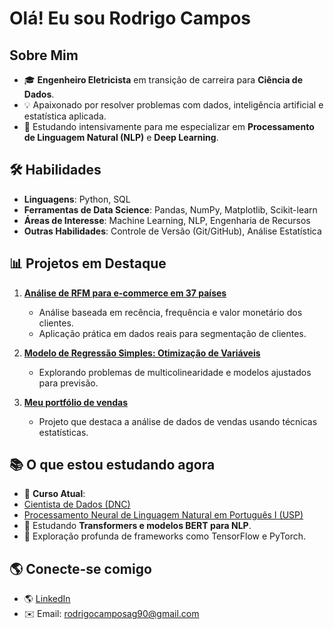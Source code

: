 
# Olá! Eu sou Rodrigo Campos

## Sobre Mim
- 🎓 **Engenheiro Eletricista** em transição de carreira para **Ciência de Dados**.
- 💡 Apaixonado por resolver problemas com dados, inteligência artificial e estatística aplicada.
- 🎯 Estudando intensivamente para me especializar em **Processamento de Linguagem Natural (NLP)** e **Deep Learning**.

## 🛠️ Habilidades
- **Linguagens**: Python, SQL
- **Ferramentas de Data Science**: Pandas, NumPy, Matplotlib, Scikit-learn
- **Áreas de Interesse**: Machine Learning, NLP, Engenharia de Recursos
- **Outras Habilidades**: Controle de Versão (Git/GitHub), Análise Estatística

## 📊 Projetos em Destaque
1. **[Análise de RFM para e-commerce em 37 países](https://github.com/seu-usuario/rfm-analysis)**  
   - Análise baseada em recência, frequência e valor monetário dos clientes.
   - Aplicação prática em dados reais para segmentação de clientes.

2. **[Modelo de Regressão Simples: Otimização de Variáveis](https://github.com/seu-usuario/regression-project)**  
   - Explorando problemas de multicolinearidade e modelos ajustados para previsão.

3. **[Meu portfólio de vendas](https://github.com/seu-usuario/sales-analysis)**  
   - Projeto que destaca a análise de dados de vendas usando técnicas estatísticas.

## 📚 O que estou estudando agora
- 📖 **Curso Atual**:
- [Cientista de Dados (DNC)](https://aluno.dnc.group/painel](https://ed.escoladnc.com/profissoes-em-dados-g/?utm_source=adwords&utm_medium=paid&utm_campaign=hr-ga-dado-304-2&utm_content=hr-ga-dado-304-2-3&utm_term=dnc&utm_term=dnc&utm_campaign=%5B304%5D%5BOP%5D%5BHR%5D%5BDados%5D%5BSearch%5D&utm_source=adwords&utm_medium=ppc&hsa_acc=1620955800&hsa_cam=21453958683&hsa_grp=164863253975&hsa_ad=722018939739&hsa_src=g&hsa_tgt=kwd-25652790&hsa_kw=dnc&hsa_mt=b&hsa_net=adwords&hsa_ver=3&gad_source=1&gbraid=0AAAAACl0Hb13ae5XO8zFRTtgXMVVaTqkg&gclid=Cj0KCQiAuou6BhDhARIsAIfgrn4H5VAk-92iRDdy358rp0vHZp-iWbySGiVdiFrJJqfnEHJI6Fm1bosaAkAsEALw_wcB))
- [Processamento Neural de Linguagem Natural em Português I (USP)](https://www.coursera.org/learn/processamento-neural-linguagem-natural-em-portugues-i/home/module/6)
- 🤖 Estudando **Transformers e modelos BERT para NLP**.
- 🧠 Exploração profunda de frameworks como TensorFlow e PyTorch.

## 🌎 Conecte-se comigo
- 🌎 [LinkedIn](https://www.linkedin.com/in/rodrigo-barcelos-campos/)
- ✉️  Email: rodrigocamposag90@gmail.com
